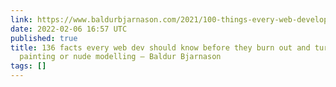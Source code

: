 ```yaml
---
link: https://www.baldurbjarnason.com/2021/100-things-every-web-developer-should-know/
date: 2022-02-06 16:57 UTC
published: true
title: 136 facts every web dev should know before they burn out and turn to landscape
  painting or nude modelling – Baldur Bjarnason
tags: []
---
```



